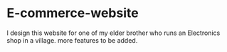 # E-commerce-website
I design this website for one of my elder brother who runs an Electronics shop in a village. more features to be added.
